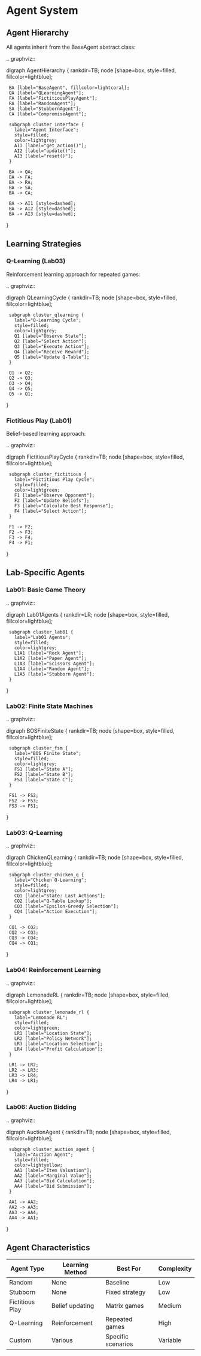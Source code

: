 # Agent System

## Agent Hierarchy

All agents inherit from the BaseAgent abstract class:

.. graphviz::

   digraph AgentHierarchy {
     rankdir=TB;
     node [shape=box, style=filled, fillcolor=lightblue];
     
     BA [label="BaseAgent", fillcolor=lightcoral];
     QA [label="QLearningAgent"];
     FA [label="FictitiousPlayAgent"];
     RA [label="RandomAgent"];
     SA [label="StubbornAgent"];
     CA [label="CompromiseAgent"];
     
     subgraph cluster_interface {
       label="Agent Interface";
       style=filled;
       color=lightgrey;
       AI1 [label="get_action()"];
       AI2 [label="update()"];
       AI3 [label="reset()"];
     }
     
     BA -> QA;
     BA -> FA;
     BA -> RA;
     BA -> SA;
     BA -> CA;
     
     BA -> AI1 [style=dashed];
     BA -> AI2 [style=dashed];
     BA -> AI3 [style=dashed];
   }

## Learning Strategies

### Q-Learning (Lab03)

Reinforcement learning approach for repeated games:

.. graphviz::

   digraph QLearningCycle {
     rankdir=TB;
     node [shape=box, style=filled, fillcolor=lightblue];
     
     subgraph cluster_qlearning {
       label="Q-Learning Cycle";
       style=filled;
       color=lightgrey;
       Q1 [label="Observe State"];
       Q2 [label="Select Action"];
       Q3 [label="Execute Action"];
       Q4 [label="Receive Reward"];
       Q5 [label="Update Q-Table"];
     }
     
     Q1 -> Q2;
     Q2 -> Q3;
     Q3 -> Q4;
     Q4 -> Q5;
     Q5 -> Q1;
   }

### Fictitious Play (Lab01)

Belief-based learning approach:

.. graphviz::

   digraph FictitiousPlayCycle {
     rankdir=TB;
     node [shape=box, style=filled, fillcolor=lightblue];
     
     subgraph cluster_fictitious {
       label="Fictitious Play Cycle";
       style=filled;
       color=lightgreen;
       F1 [label="Observe Opponent"];
       F2 [label="Update Beliefs"];
       F3 [label="Calculate Best Response"];
       F4 [label="Select Action"];
     }
     
     F1 -> F2;
     F2 -> F3;
     F3 -> F4;
     F4 -> F1;
   }

## Lab-Specific Agents

### Lab01: Basic Game Theory

.. graphviz::

   digraph Lab01Agents {
     rankdir=LR;
     node [shape=box, style=filled, fillcolor=lightblue];
     
     subgraph cluster_lab01 {
       label="Lab01 Agents";
       style=filled;
       color=lightgrey;
       L1A1 [label="Rock Agent"];
       L1A2 [label="Paper Agent"];
       L1A3 [label="Scissors Agent"];
       L1A4 [label="Random Agent"];
       L1A5 [label="Stubborn Agent"];
     }
   }

### Lab02: Finite State Machines

.. graphviz::

   digraph BOSFiniteState {
     rankdir=TB;
     node [shape=box, style=filled, fillcolor=lightblue];
     
     subgraph cluster_fsm {
       label="BOS Finite State";
       style=filled;
       color=lightgrey;
       FS1 [label="State A"];
       FS2 [label="State B"];
       FS3 [label="State C"];
     }
     
     FS1 -> FS2;
     FS2 -> FS3;
     FS3 -> FS1;
   }

### Lab03: Q-Learning

.. graphviz::

   digraph ChickenQLearning {
     rankdir=TB;
     node [shape=box, style=filled, fillcolor=lightblue];
     
     subgraph cluster_chicken_q {
       label="Chicken Q-Learning";
       style=filled;
       color=lightgrey;
       CQ1 [label="State: Last Actions"];
       CQ2 [label="Q-Table Lookup"];
       CQ3 [label="Epsilon-Greedy Selection"];
       CQ4 [label="Action Execution"];
     }
     
     CQ1 -> CQ2;
     CQ2 -> CQ3;
     CQ3 -> CQ4;
     CQ4 -> CQ1;
   }

### Lab04: Reinforcement Learning

.. graphviz::

   digraph LemonadeRL {
     rankdir=TB;
     node [shape=box, style=filled, fillcolor=lightblue];
     
     subgraph cluster_lemonade_rl {
       label="Lemonade RL";
       style=filled;
       color=lightgreen;
       LR1 [label="Location State"];
       LR2 [label="Policy Network"];
       LR3 [label="Location Selection"];
       LR4 [label="Profit Calculation"];
     }
     
     LR1 -> LR2;
     LR2 -> LR3;
     LR3 -> LR4;
     LR4 -> LR1;
   }

### Lab06: Auction Bidding

.. graphviz::

   digraph AuctionAgent {
     rankdir=TB;
     node [shape=box, style=filled, fillcolor=lightblue];
     
     subgraph cluster_auction_agent {
       label="Auction Agent";
       style=filled;
       color=lightyellow;
       AA1 [label="Item Valuation"];
       AA2 [label="Marginal Value"];
       AA3 [label="Bid Calculation"];
       AA4 [label="Bid Submission"];
     }
     
     AA1 -> AA2;
     AA2 -> AA3;
     AA3 -> AA4;
     AA4 -> AA1;
   }

## Agent Characteristics

| Agent Type | Learning Method | Best For | Complexity |
|------------|-----------------|----------|------------|
| Random | None | Baseline | Low |
| Stubborn | None | Fixed strategy | Low |
| Fictitious Play | Belief updating | Matrix games | Medium |
| Q-Learning | Reinforcement | Repeated games | High |
| Custom | Various | Specific scenarios | Variable | 